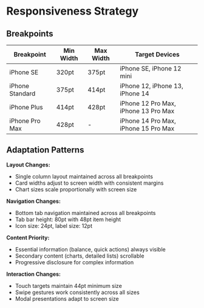 # Responsiveness Strategy

## Breakpoints
| Breakpoint | Min Width | Max Width | Target Devices |
|------------|-----------|-----------|----------------|
| iPhone SE | 320pt | 375pt | iPhone SE, iPhone 12 mini |
| iPhone Standard | 375pt | 414pt | iPhone 12, iPhone 13, iPhone 14 |
| iPhone Plus | 414pt | 428pt | iPhone 12 Pro Max, iPhone 13 Pro Max |
| iPhone Pro Max | 428pt | - | iPhone 14 Pro Max, iPhone 15 Pro Max |

## Adaptation Patterns

**Layout Changes:** 
- Single column layout maintained across all breakpoints
- Card widths adjust to screen width with consistent margins
- Chart sizes scale proportionally with screen size

**Navigation Changes:**
- Bottom tab navigation maintained across all breakpoints
- Tab bar height: 80pt with 48pt item height
- Icon size: 24pt, label size: 12pt

**Content Priority:**
- Essential information (balance, quick actions) always visible
- Secondary content (charts, detailed lists) scrollable
- Progressive disclosure for complex information

**Interaction Changes:**
- Touch targets maintain 44pt minimum size
- Swipe gestures work consistently across all sizes
- Modal presentations adapt to screen size
